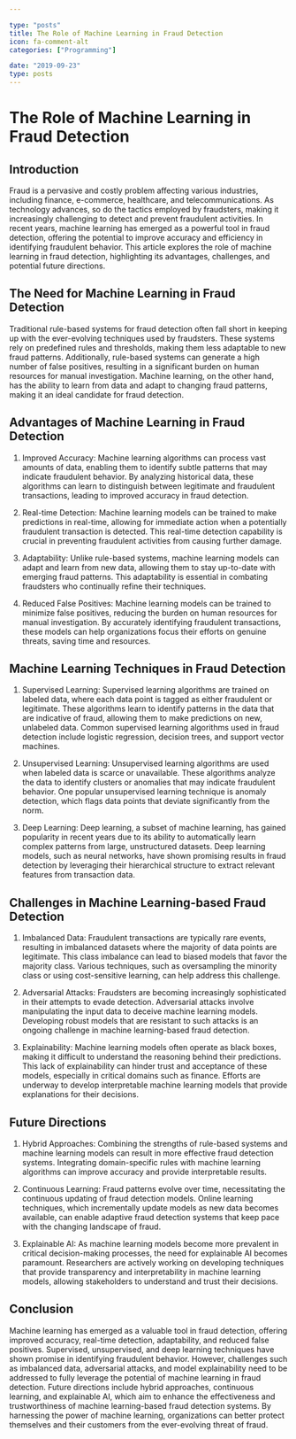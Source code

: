 ```yaml
---

type: "posts"
title: The Role of Machine Learning in Fraud Detection
icon: fa-comment-alt
categories: ["Programming"]

date: "2019-09-23"
type: posts
---
```





# The Role of Machine Learning in Fraud Detection

## Introduction

Fraud is a pervasive and costly problem affecting various industries, including finance, e-commerce, healthcare, and telecommunications. As technology advances, so do the tactics employed by fraudsters, making it increasingly challenging to detect and prevent fraudulent activities. In recent years, machine learning has emerged as a powerful tool in fraud detection, offering the potential to improve accuracy and efficiency in identifying fraudulent behavior. This article explores the role of machine learning in fraud detection, highlighting its advantages, challenges, and potential future directions.

## The Need for Machine Learning in Fraud Detection

Traditional rule-based systems for fraud detection often fall short in keeping up with the ever-evolving techniques used by fraudsters. These systems rely on predefined rules and thresholds, making them less adaptable to new fraud patterns. Additionally, rule-based systems can generate a high number of false positives, resulting in a significant burden on human resources for manual investigation. Machine learning, on the other hand, has the ability to learn from data and adapt to changing fraud patterns, making it an ideal candidate for fraud detection.

## Advantages of Machine Learning in Fraud Detection

1. Improved Accuracy: Machine learning algorithms can process vast amounts of data, enabling them to identify subtle patterns that may indicate fraudulent behavior. By analyzing historical data, these algorithms can learn to distinguish between legitimate and fraudulent transactions, leading to improved accuracy in fraud detection.

2. Real-time Detection: Machine learning models can be trained to make predictions in real-time, allowing for immediate action when a potentially fraudulent transaction is detected. This real-time detection capability is crucial in preventing fraudulent activities from causing further damage.

3. Adaptability: Unlike rule-based systems, machine learning models can adapt and learn from new data, allowing them to stay up-to-date with emerging fraud patterns. This adaptability is essential in combating fraudsters who continually refine their techniques.

4. Reduced False Positives: Machine learning models can be trained to minimize false positives, reducing the burden on human resources for manual investigation. By accurately identifying fraudulent transactions, these models can help organizations focus their efforts on genuine threats, saving time and resources.

## Machine Learning Techniques in Fraud Detection

1. Supervised Learning: Supervised learning algorithms are trained on labeled data, where each data point is tagged as either fraudulent or legitimate. These algorithms learn to identify patterns in the data that are indicative of fraud, allowing them to make predictions on new, unlabeled data. Common supervised learning algorithms used in fraud detection include logistic regression, decision trees, and support vector machines.

2. Unsupervised Learning: Unsupervised learning algorithms are used when labeled data is scarce or unavailable. These algorithms analyze the data to identify clusters or anomalies that may indicate fraudulent behavior. One popular unsupervised learning technique is anomaly detection, which flags data points that deviate significantly from the norm.

3. Deep Learning: Deep learning, a subset of machine learning, has gained popularity in recent years due to its ability to automatically learn complex patterns from large, unstructured datasets. Deep learning models, such as neural networks, have shown promising results in fraud detection by leveraging their hierarchical structure to extract relevant features from transaction data.

## Challenges in Machine Learning-based Fraud Detection

1. Imbalanced Data: Fraudulent transactions are typically rare events, resulting in imbalanced datasets where the majority of data points are legitimate. This class imbalance can lead to biased models that favor the majority class. Various techniques, such as oversampling the minority class or using cost-sensitive learning, can help address this challenge.

2. Adversarial Attacks: Fraudsters are becoming increasingly sophisticated in their attempts to evade detection. Adversarial attacks involve manipulating the input data to deceive machine learning models. Developing robust models that are resistant to such attacks is an ongoing challenge in machine learning-based fraud detection.

3. Explainability: Machine learning models often operate as black boxes, making it difficult to understand the reasoning behind their predictions. This lack of explainability can hinder trust and acceptance of these models, especially in critical domains such as finance. Efforts are underway to develop interpretable machine learning models that provide explanations for their decisions.

## Future Directions

1. Hybrid Approaches: Combining the strengths of rule-based systems and machine learning models can result in more effective fraud detection systems. Integrating domain-specific rules with machine learning algorithms can improve accuracy and provide interpretable results.

2. Continuous Learning: Fraud patterns evolve over time, necessitating the continuous updating of fraud detection models. Online learning techniques, which incrementally update models as new data becomes available, can enable adaptive fraud detection systems that keep pace with the changing landscape of fraud.

3. Explainable AI: As machine learning models become more prevalent in critical decision-making processes, the need for explainable AI becomes paramount. Researchers are actively working on developing techniques that provide transparency and interpretability in machine learning models, allowing stakeholders to understand and trust their decisions.

## Conclusion

Machine learning has emerged as a valuable tool in fraud detection, offering improved accuracy, real-time detection, adaptability, and reduced false positives. Supervised, unsupervised, and deep learning techniques have shown promise in identifying fraudulent behavior. However, challenges such as imbalanced data, adversarial attacks, and model explainability need to be addressed to fully leverage the potential of machine learning in fraud detection. Future directions include hybrid approaches, continuous learning, and explainable AI, which aim to enhance the effectiveness and trustworthiness of machine learning-based fraud detection systems. By harnessing the power of machine learning, organizations can better protect themselves and their customers from the ever-evolving threat of fraud.